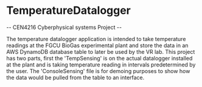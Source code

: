 # TemperatureDatalogger

-- CEN4216 Cyberphysical systems Project --

The temperature datalogger application is intended to take temperature readings
at the FGCU BioGas experimental plant and store the data in an AWS DynamoDB 
database table to later be used by the VR lab. This project has two parts, 
first the 'TempSensing' is on the actual datalogger installed at the plant and
is taking temperature reading in intervals predetermined by the user. The 'ConsoleSensing'
file is for demoing purposes to show how the data would be pulled from the table
to an interface.
